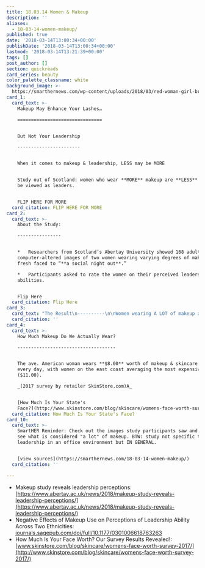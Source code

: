```yaml
---
title: 18.03.14 Women & Makeup
description: ''
aliases:
  - 18-03-14-women-makeup/
published: true
date: '2018-03-14T13:00:34+00:00'
publishDate: '2018-03-14T13:00:34+00:00'
lastmod: '2018-03-14T13:21:39+00:00'
tags: []
post_author: []
section: quickreads
card_series: beauty
color_palette_classname: white
background_image: >-
  https://smarthernews.com/wp-content/uploads/2018/03/red-woman-girl-brown-scaled.jpg
card_1:
  card_text: >-
    Makeup May Enhance Your Lashes…

    ===============================


    But Not Your Leadership

    -----------------------


    When it comes to makeup & leadership, LESS may be MORE


    Study out of Scotland: women who wear **MORE** makeup are **LESS** likely to
    be viewed as leaders.


    FLIP HERE FOR MORE
  card_citation: FLIP HERE FOR MORE
card_2:
  card_text: >-
    About the Study:

    ----------------


    *   Researchers from Scotland’s Abertay University showed 168 adults
    computer-altered images of two women wearing varying degrees of makeup from
    fresh faced to “**a social night out**.”

    *   Participants asked to rate the women on their perceived leadership
    abilities.


    Flip Here
  card_citation: Flip Here
card_3:
  card_text: "The Result\n----------\n\nWomen wearing A LOT of makeup are MORE likely to be viewed as poor leaders\n\n_“**Makeup** **does not enhance a woman’s dominance by benefiting how we evaluate her in a leadership role.**“_\n\nDr Christopher Watkins  \nLead Researcher"
  card_citation: ''
card_4:
  card_text: >-
    How Much Makeup Do We Actually Wear?

    ------------------------------------


    The ave. American woman wears **$8.00** worth of makeup & skincare products
    every day, with women on the east coast averaging the most expensive face
    ($11.00).  

    _(2017 survey by retailer SkinStore.com)A_


    [How Much Is Your State's
    Face?](http://www.skinstore.com/blog/skincare/womens-face-worth-survey-2017/)
  card_citation: How Much Is Your State's Face?
card_10:
  card_text: >-
    SmartHER Reminder: Check out the images study participants saw and you'll
    see what is considered "a lot" of makeup. BTW: study not specific to
    leadership in an office environment but IN GENERAL.


    [view sources](https://smarthernews.com/18-03-14-women-makeup/)
  card_citation: ''

---
```

*   Makeup study reveals leadership perceptions: [https://www.abertay.ac.uk/news/2018/makeup-study-reveals-leadership-perceptions/](https://www.abertay.ac.uk/news/2018/makeup-study-reveals-leadership-perceptions/)
*   Negative Effects of Makeup Use on Perceptions of Leadership Ability Across Two Ethnicities: [journals.sagepub.com/doi/full/10.1177/0301006618763263](http://journals.sagepub.com/doi/full/10.1177/0301006618763263)
*   How Much Is Your Face Worth? Our Survey Results Revealed!: [www.skinstore.com/blog/skincare/womens-face-worth-survey-2017/](http://www.skinstore.com/blog/skincare/womens-face-worth-survey-2017/)